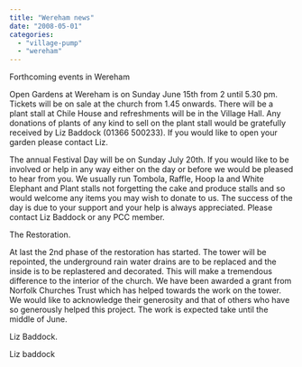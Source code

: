 ```yaml
---
title: "Wereham news"
date: "2008-05-01"
categories: 
  - "village-pump"
  - "wereham"
---
```


Forthcoming events in Wereham

Open Gardens at Wereham is on Sunday June 15th from 2 until 5.30 pm. Tickets will be on sale at the church from 1.45 onwards. There will be a plant stall at Chile House and refreshments will be in the Village Hall. Any donations of plants of any kind to sell on the plant stall would be gratefully received by Liz Baddock (01366 500233). If you would like to open your garden please contact Liz.

The annual Festival Day will be on Sunday July 20th. If you would like to be involved or help in any way either on the day or before we would be pleased to hear from you. We usually run Tombola, Raffle, Hoop la and White Elephant and Plant stalls not forgetting the cake and produce stalls and so would welcome any items you may wish to donate to us. The success of the day is due to your support and your help is always appreciated. Please contact Liz Baddock or any PCC member.

The Restoration.

At last the 2nd phase of the restoration has started. The tower will be repointed, the underground rain water drains are to be replaced and the inside is to be replastered and decorated. This will make a tremendous difference to the interior of the church. We have been awarded a grant from Norfolk Churches Trust which has helped towards the work on the tower. We would like to acknowledge their generosity and that of others who have so generously helped this project. The work is expected take until the middle of June.

Liz Baddock.

Liz baddock
